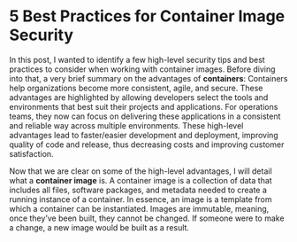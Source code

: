 # 5 Best Practices for Container Image Security

In this post, I wanted to identify a few high-level security tips and best practices to consider when working with container images. Before diving into that, a very brief summary on the advantages of **containers**: Containers help organizations become more consistent, agile, and secure. These advantages are highlighted by allowing developers select the tools and environments that best suit their projects and applications. For operations teams, they now can focus on delivering these applications in a consistent and reliable way across multiple environments. These high-level advantages lead to faster/easier development and deployment, improving quality of code and release, thus decreasing costs and improving customer satisfaction.

Now that we are clear on some of the high-level advantages, I will detail what a **container image** is. A container image is a collection of data that includes all files, software packages, and metadata needed to create a running instance of a container. In essence, an image is a template from which a container can be instantiated. Images are immutable, meaning, once they’ve been built, they cannot be changed. If someone were to make a change, a new image would be built as a result.